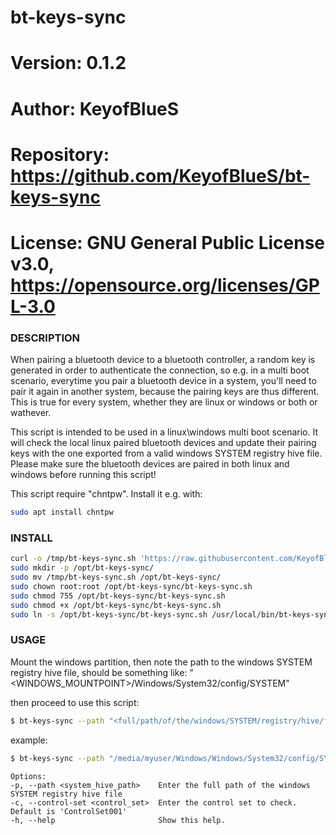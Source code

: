 # bt-keys-sync

# Version:    0.1.2
# Author:     KeyofBlueS
# Repository: https://github.com/KeyofBlueS/bt-keys-sync
# License:    GNU General Public License v3.0, https://opensource.org/licenses/GPL-3.0

### DESCRIPTION
When pairing a bluetooth device to a bluetooth controller, a random key is generated in order to authenticate the connection, so e.g. in a multi boot scenario, everytime you pair a bluetooth device in a system, you'll need to pair it again in another system, because the pairing keys are thus different.
This is true for every system, whether they are linux or windows or both or wathever.

This script is intended to be used in a linux\windows multi boot scenario. It will check the local linux paired bluetooth devices and update their pairing keys with the one exported from a valid windows SYSTEM registry hive file.
Please make sure the bluetooth devices are paired in both linux and windows before running this script!

This script require "chntpw". Install it e.g. with:
```sh
sudo apt install chntpw
```
### INSTALL
```sh
curl -o /tmp/bt-keys-sync.sh 'https://raw.githubusercontent.com/KeyofBlueS/bt-keys-sync/master/bt-keys-sync.sh'
sudo mkdir -p /opt/bt-keys-sync/
sudo mv /tmp/bt-keys-sync.sh /opt/bt-keys-sync/
sudo chown root:root /opt/bt-keys-sync/bt-keys-sync.sh
sudo chmod 755 /opt/bt-keys-sync/bt-keys-sync.sh
sudo chmod +x /opt/bt-keys-sync/bt-keys-sync.sh
sudo ln -s /opt/bt-keys-sync/bt-keys-sync.sh /usr/local/bin/bt-keys-sync
```

### USAGE
Mount the windows partition, then note the path to the windows SYSTEM registry hive file, should be something like:
\"<WINDOWS_MOUNTPOINT>/Windows/System32/config/SYSTEM\"

then proceed to use this script:
```sh
$ bt-keys-sync --path "<full/path/of/the/windows/SYSTEM/registry/hive/file>"
```
example:
```sh
$ bt-keys-sync --path "/media/myuser/Windows/Windows/System32/config/SYSTEM"
```
```
Options:
-p, --path <system_hive_path>    Enter the full path of the windows SYSTEM registry hive file
-c, --control-set <control_set>  Enter the control set to check. Default is 'ControlSet001'
-h, --help                       Show this help.
```
